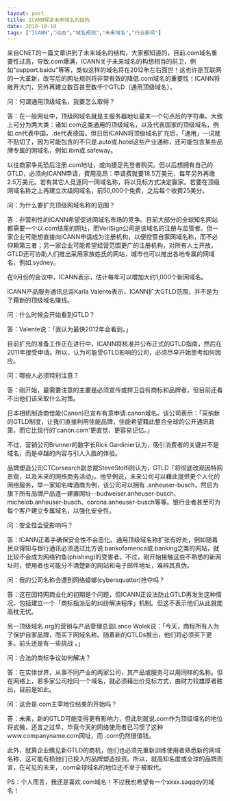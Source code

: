 ```yaml
---
layout: post
title: ICANN解读未来域名的结构		
date: 2010-10-19
tags: ["ICANN","动态","域名规则","未来域名","行业新闻"]
---
```


来自CNET的一篇文章讲到了未来域名的结构，大家都知道的，目前.com域名重要性过高，导致.com爆满，ICANN关于未来域名的构想相当的前卫，例如"support.baidu"等等，类似这样的域名将在2012年左右面世！这也许是互联网的一大革新，改写后的网址规则将非常有效的降低.com域名的重要性！ICANN将敞开大门，另外再建立数百甚至数千个GTLD（通用顶级域名）。

问：何谓通用顶级域名，我要怎么取得？

答：在一般网址中，顶级网域名就是主服务器地址最末一个句点后的字符串。大致上可分为两大类：诸如.com这类通用的顶级域名，以及代表国家的顶级域名，例如.cn代表中国，.de代表德国。但日后ICANN将顶级域名扩充后，「通用」一词就不贴切了，因为可能包含的不只是.auto或.hotel这些产业通称，还可能包含某些品牌专属的网域名，例如.ibm或.safeway。

以往商家争先恐后注册.com地址，或向捷足先登者购买。但以后想拥有自己的GTLD，必须向ICANN申请，费用高昂：申请费就要18.5万美元，每年另外再缴2.5万美元。若有其它人竞逐同一网域名称，将以竞标方式决定赢家。若要在顶级网域名称之上再建立次级网域名，前50,000个免费，之后每个收费25美分。

问：为什么要扩充顶级网域名称的范围？

答：非营利性的ICANN希望促进网域名市场的竞争。目前大部分的全球知名网站都需要一个以.com结尾的网址，而VeriSign公司是该域名的注册与监管者。但一家企业可能想直接向ICANN申请成为注册机构，以便控管自家网域名称，而不必仰赖第三者；另一家企业可能希望经营范围更广的注册机构，对所有人士开放。GTLD还可协助人们推出采用家族姓氏的网站，城市也可以推出各地专属的网域名，例如.sydney。

在9月份的会议中，ICANN表示，估计每年可以增加大约1,000个新网域名。

ICANN产品服务通讯总监Karla Valente表示，ICANN扩大GTLD范围，并不是为了藉新的顶级域名赚钱。

问：什么时候会开始看到GTLD？

答：Valente说：「我认为最快2012年会看到。」

目前扩充的准备工作正在进行中，ICANN将核准并公布正式的GTLD指南，然后在2011年接受申请。所以，认为可能受GTLD影响的公司，必须尽早开始思考如何因应。

问：哪些人必须特别注意？

答：刚开始，最需要注意的主要是必须宣传或捍卫自有商标和品牌者，但目前还看不出他们该采取什么对策。

日本相机制造商佳能(Canon)已宣布有意申请.canon域名。该公司表示：「采纳新的GTLD制度，让我们直接利用佳能品牌，佳能希望藉此整合全球的公开通讯政策，而它比现行的'canon.com'更直觉、更容易记忆。」

不过，营销公司Brunner的数字长Rick Gardinier认为，吸引消费者的关键并不是域名，而是卓越的内容与引人入胜的体验。

品牌塑造公司CTCorsearch副总裁SteveStolfi则认为，GTLD「将彻底改观因特网景观，以及未来的网络商务活动」。他举例说，未来公司可以藉此提供更个人化的网络服务，举一家知名啤酒商为例，该公司可以拥有 .anheuser-busch，然后为旗下所有品牌产品逐一建置网址--budweiser.anheuser-busch、michelob.anheuser-busch、corona.anheuser-busch等等。银行业者甚至可为每个客户建立专属域名，以强化安全性。

问：安全性会受影响吗？

答：ICANN正着手确保安全性不会恶化。通用顶级域名称扩张有好处，例如随着民众得知与银行通讯必须透过比方说.bankofamerica或.banking之类的网站，就比较不会成为网络钓鱼(phishing)的受害者。不过，刚开始接触这些不熟悉的新网址时，使用者也可能分不清楚新的网站和电子邮件地址，难辨其真伪。

问：我的公司名称会遭到网络蟑螂(cybersquatter)抢夺吗？

答：这在因特网商业化的初期是个问题，但ICANN正设法防止GTLD再发生这种情况，包括建立一个「商标指派后的纠纷解决程序」机制。但这不表示他们从此就能高枕无忧。

另一顶级域名.org的营销与产品管理总监Lance Wolak说：「今天，商标所有人为了保护自家品牌，而买下网域名称。随着新的GTLDs推出，他们将必须买下更多。前头还是有一些挑战 。」

问：合法的商标争议如何解决？

答：在实体世界，从事不同产业的两家公司，其产品或服务可以用同样的名称。但在网络上，若多家公司抢同一个域名，就必须藉出价竞标方式，由财力较雄厚者胜出，目前是如此。

问：这会是.com主宰地位结束的开始吗？

答：未来，新的GTLD可能变得更有影响力，但此刻就说.com作为顶级域名的地位将式微，还言之过早，毕竟今天的网络使用者已习惯了这种www.companyname.com网址，而 .com仍然很值钱。

此外，就算企业瞧见新GTLD的商机，他们也必须先重新训练使用者熟悉新的网域名称，这可能有损他们已投入的品牌塑造投资。所以，就高知名度或全球的品牌而言，在可见的未来，.com全球域名的地位还不至于被取代。

PS：个人而言，我还是喜欢.com域名！不过我也希望有一个xxxx.saqqdy的域名！		